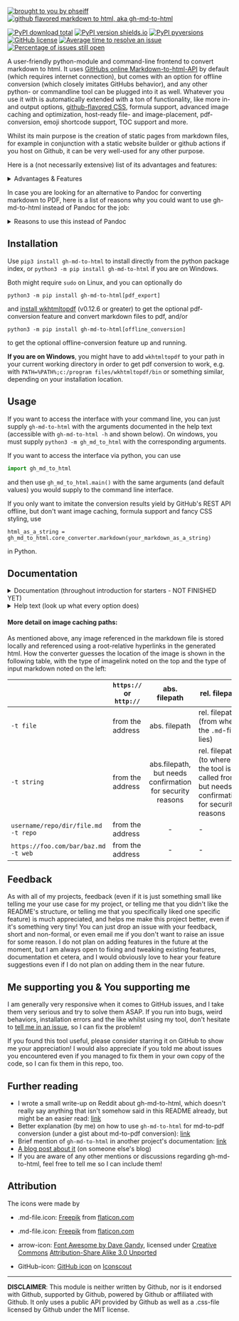 [![brought to you by phseiff](https://phseiff.com/images/brought-to-you-by-phseiff.svg)](https://github.com/phseiff)
[![github flavored markdown to html, aka gh-md-to-html](https://raw.githubusercontent.com/phseiff/github-flavored-markdown-to-html/master/docs/header.svg)](https://github.com/phseiff/github-flavored-markdown-to-html)

<!-- [![HitCount](http://hits.dwyl.com/phseiff/github-flavored-markdown-to-html.svg)](http://hits.dwyl.com/phseiff/github-flavored-markdown-to-html) -->
[![PyPI download total](https://img.shields.io/pypi/dm/gh-md-to-html.svg)](https://pypistats.org/packages/gh-md-to-html)
[![PyPI version shields.io](https://img.shields.io/pypi/v/gh-md-to-html.svg)](https://pypi.python.org/pypi/gh-md-to-html/)
[![PyPI pyversions](https://img.shields.io/pypi/pyversions/gh-md-to-html.svg)](https://pypi.python.org/pypi/gh-md-to-html/)
[![GitHub license](https://img.shields.io/github/license/phseiff/github-flavored-markdown-to-html.svg)](https://github.com/phseiff/github-flavored-markdown-to-html/blob/master/LICENSE.txt)
[![Average time to resolve an issue](http://isitmaintained.com/badge/resolution/phseiff/github-flavored-markdown-to-html.svg)](http://isitmaintained.com/project/phseiff/github-flavored-markdown-to-html)
[![Percentage of issues still open](http://isitmaintained.com/badge/open/phseiff/github-flavored-markdown-to-html.svg)](http://isitmaintained.com/project/phseiff/github-flavored-markdown-to-html)
<!-- ![Health measured by landscape.io](https://landscape.io/github/phseiff/github-flavored-markdown-to-html/master/landscape.png) -->

A user-friendly python-module and command-line frontend to convert markdown to html. It uses
[GitHubs online Markdown-to-html-API](https://docs.github.com/en/rest/reference/markdown) by default (which requires
internet connection), but comes with an option for offline conversion (which closely imitates GitHubs behavior), and any other python- or commandline tool can be plugged into it as well.
Whatever you use it with is automatically extended with a ton of functionality, like more in- and output options,
[github-flavored CSS](https://github.githubassets.com/assets/gist-embed-52b3348036dbd45f4ab76e44de42ebc4.css), formula
support, advanced image caching and optimization, host-ready file- and image-placement, pdf-conversion, emoji shortcode support, TOC support and more.

Whilst its main purpose is the creation of static pages from markdown files, for example in conjunction with a static
website builder or github actions if you host on Github, it can be very well-used for any other purpose.

Here is a (not necessarily extensive) list of its advantages and features:

<details><summary>Advantages & Features</summary>

<!--Advantages include<sup>(sorted by importance; skip the rest as soon as you're convinced!</sup>-->:

* Lets you specify the markdown to convert as a string, as a repository path, as a local
  file name or as a hyperlink.
* Pulls any images referenced in the markdown files from the web/ your local storage and
  places them in a directory relative to your specified website root, so the resulting file structure is host-ready for
  static sites. Multiple arguments allow the customization of the saving locations, but the images will always be
  referenced correctly in the resulting html files. This is especially useful since it reflects GitHub's behavior to serve cached copies of README-images instead of linking to them directly, reducing tracking and possibly downscaling overlarge images in the process.
* Creates all links as root-relative hyperlinks and lets you specify the root directory
  as well as the locations for css and images, but uses smart standard values for
  everything.
* Supports inline LaTeX-formulas (use `$`-formula-`$` to use them), which GitHub usually doesn't. gh-md-to-html uses
  [LaTeX](https://www.tug.org/texlive/) and [dvisvgm](https://dvisvgm.de/) if they are both installed (advantage: fast,
  requires no internet), and otherwise the [Codecogs EqnEditor](https://latex.codecogs.com/) (advantage: doesn't require
  you to install 3 GB of LaTeX libraries) to achieve this.
* Supports exporting to pdf with or without Github styling, using the
  [pdfkit](https://pypi.org/project/pdfkit/) python module (if it is installed).
* Tested and optimized to look good when using [DarkReader](https://github.com/darkreader/darkreader) (the
  .js-module as well as the browser extension). This is especially relevant considering that DarkReader doesn't usually
  shift the colors of svg images, and the formulas added by gh-md-to-html's formula support are embedded as inline svg.
  gh-md-to-html ensured that the formulas are the same color as the text, shifted in accordance with DarkReader's
  current/enabled colorscheme.
* Supports umlauts and other non-ascii-characters in plain text as well as in multiline code blocks, which the github
  REST api usually doesn't.
* Allows you to choose which tool or module to use at its core for the basic markdown to html conversion.
* Styles its output with github's README-css (can be turned off).
* Allows you to choose a width for the box surrounding the text; this can increase readability if you intend to host the
  markdown file stand-alone rather than embedded into a different html file (see
  [#25](https://github.com/phseiff/github-flavored-markdown-to-html/issues/25) and
  [Wikipedia](https://en.wikipedia.org/wiki/Line_length)).
* Comes with an optional support for the use of `[[_TOC_]]`, `{:toc}` and `[toc]` at the beginning of an otherwise empty
  line to create a table of content for the document, like GitLab-flavored markdown does, among others.
* Comes with an option to compress and downscale all images referenced in the markdown file (does not affect the
  original images) with a specified background color (default is white) for converting RGBA to RGB, and a specified
  compression rate (default is 90). Images with a specified width or height attribute in pixels get scaled down to that
  size to reduce loading time. This helps severely reduce the size of generated pages for markdown files with lots of
  images. There is also an option to save all images in multiple sizes and let the html viewer/browser pick the one
  fitting for the viewport size (using the img srcset attribute), thus making gh-md-to-html the only md-to-html
  converter with builtin srcset support for image load reduction.
* If two equal images from equal or different sources are referenced in the given markdown file, and both would be saved
  in the same resolution et cetera, both are pointed to the same copy in the generated html to minimize loading
  overhead.
* Comes with an option to closely imitate GitHub's markdown-to-html-conversion behavior offline!
* Emoji shortcode support.
* Probably even more than that - this list here is no longer maintained, refer to the documentation further down this README for all options.

</details>

In case you are looking for an alternative to Pandoc for converting markdown to PDF, here is a list of reasons why you could want to use gh-md-to-html instead of Pandoc for the job:

<details><summary>Reasons to use this instead of Pandoc</summary>

Whilst using pandoc to convert from markdown to pdf usually yields more beautiful results (pandoc uses LaTeX, after
all), gh-md-to-html has its own set of advantages when it comes to quickly converting complex files for a homework
assignment or other purposes where reliability weights more than beauty:

* pandoc converts .md to LaTeX and then renders it to pdf, which means that images embedded in the .md are shown where
  they fit best in the .pdf and not, as one would expect it from a .md-file, exactly where they were embedded.
* pandoc's pandoc-flavored markdown supports formulas; however, some specific rules apply regarding the amount of
  whitespace cornering the `$`-signs and what characters the formula may start with. These rules do not apply in some
  common markdown editors like MarkText, though, which leads to lots of frustration when formulas that worked in the
  editor don't work anymore when converting with pandoc (MarkText's own export-to-pdf-function sometimes fails on
  formula-heavy files without an error message, though, which makes it even less reliable). The worst part is that,
  whenever pandoc fails converting .md to .pdf because of this, it shows the line number of the error based on the
  intermediate .tex-file instead of the input .md-file, which makes it difficult to find the problem's root.
  As you might have guessed, gh-md-to-html couldn't care less about the amount of whitespace you start your formulas
  with, leaving this decision up to you.
* pandoc supports multiple markdown flavors. The sole formula-supporting one of these is pandoc-flavored markdown, which
  comes with some quite specific requirements regarding the amount of trailing whitespace before a sub-list in a nested
  list, and other requirements to create multi-line bullet point entries. These requirements are not fulfilled my many
  markdown-editors (such as MarkText) and not required by many other markdown flavors, causing pandoc to not render
  multiline bullet point entries and nestled lists correctly in many cases.
  gh-md-to-html, on the other hand, supports **both** nested lists like you would expect it, **and** formulas, releasing
  the burden of having to edit entire markdown files to make then work with pandoc's md-to-html-conversion from your
  shoulders.

To sum it up, pandoc's md-to-pdf-conversion acts quite unusual when it comes to images, nested lists, multiline bullet
point entries, or formulas, and gh-md-to-html does not.

</details>

## Installation

Use `pip3 install gh-md-to-html` to install directly from the python package index, or `python3 -m pip install gh-md-to-html` if
you are on Windows.

Both might require `sudo` on Linux, and you can optionally do

```
python3 -m pip install gh-md-to-html[pdf_export]
```

and [install wkhtmltopdf](https://wkhtmltopdf.org/downloads.html) (v0.12.6 or greater) to get the optional pdf-conversion feature and convert markdown files to pdf, and/or

```
python3 -m pip install gh-md-to-html[offline_conversion]
```

to get the optional offline-conversion feature up and running.

**If you are on Windows**, you might have to add `wkhtmltopdf` to your path in your current working directory in order to get pdf conversion to work, e.g. with `PATH=%PATH%;c:/program files/wkhtmltopdf/bin` or something similar, depending on your installation location.

## Usage

If you want to access the interface with your command line, you can just supply
`gh-md-to-html` with the arguments documented in the help text (accessible with
`gh-md-to-html -h` and shown below). On windows, you must supply `python3 -m gh_md_to_html` with the corresponding
arguments.

If you want to access the interface via python, you can use

```python
import gh_md_to_html
```

and then use `gh_md_to_html.main()` with the same arguments (and default values) you would
supply to the command line interface.

If you only want to imitate the conversion results yield by GitHub's REST API offline, but don't want image caching,
formula support and fancy CSS styling, use

```
html_as_a_string = gh_md_to_html.core_converter.markdown(your_markdown_as_a_string)
```

in Python.

<!--
If you call `gh-md-to-html foo.md` without any additional options, you will get a file called `foo.html` in the same directory as `foo.md`, with all the images referenced in `foo.md` in a folder called `images` and the required CSS in a folder called `github-markdown-css` (both linked by `foo.html` using absolute relative links).
-->

## Documentation

<details><summary>Documentation (throughout introduction for starters - NOT FINISHED YET)</summary>

<br>

* **Usage**: `gh-md-to-html <input_name> <optional_arguments>`

* **Default behavior**:<br>
  By default, gh-md-to-html takes a markdown file name as an argument, and saves the generated HTMl in a file of the same name, with `.html` instead of `.md`.<br>
  Some quirks:
  * The generated CSS is stored in `github-markdown-css/github-css.css` (add `-c` to make it inline instead).
  * All referenced images are cached, stored & referenced in `./images` (add `-i` to disable this).
  * All image & css links assume that you want to host the html file with your current directory as the root directory (add `-w` if you want to directly view it in a browser instead).
  * All `id`s and file-internal links are prefaced by `user-content-`, so you can embed the generated html in a bigger website without risking ID clashes.
  
* **Some common use cases**:<br>
  Through past issues, I realised that there are some very common use cases that most people seem to have for this module. Here are the most common ones, and which options and arguments to use for them:
  * **preview a GitHub README**: use `-i -w --math false --box-width 25cm`, though [grip](https://github.com/joeyespo/grip) might be more efficient for this purpose.
  * **preview a GitLab README**: see above, and add `--toc` to support GitLab's TOC syntax.
  * **as an alternative to pandoc-flavored markdown**: use `--math true --emoji-support 0 --dont-make-images-links true`.
  * **having everything in one file**: use `-i -c` to have everything in one file.

* **Converting markdown files from the web** with `--origin-type`:<br>
  You might want to not only convert a local markdown file, but also a file from a GitHub repository, a web-hosted one, or the contents of a string. Simply downloading these or storing them in a file is often not enough, since their location on the web also influences how the links to images they reference must be resolved. Luckily, gh-md-to-html has got your back!<br>
  There is a number of different arguments you can use to describe what kind of file the input you gave references:
  * `--origin-type file`: The default; takes a (relative or absolute) file path
  * `--origin-type repo`: Takes a pth to a markdown file in a github repository, in the format `<user_name>/<repo_name>/<branch-name>/<path_to_markdown>.md`.
  * `--origin-type web`: Takes the url of a web-hosted markdown file.
  * `--origin-type string`: Takes a string containing markdown.
  Some of these options you use influences how image links within the markdown file are resolved; a later section of this README outlines this in detail.

* **Fine-tuning what goes where**:<br>
  gh-md-to-html is written with the goal of generating a host-ready static website for you, with your current working directory as its root. Aside from using `-w` to disable this and allow you to view the generated file directly in a browser, there are a number of options that allow you to fine-tune what goes where, and most popularly, change the root of the website.
  There is no need to do so unless you want to for some reason, so don't bother reading this if you don't need to!
  * `--website-root`(or `-w`): Leaving this option empty, as discussed above, allows you to preview the generated html file directly in a browser (on most systems by double-clicking it) in case you don't want to host the generated html file, but you can also supply any directory that you want to use as the website's root to this. It defaults to your current working directory.
  * `--destination` (or `-d`): The path, relative to `--website-root`, in which the generated html file is stored. By default, the website root is used for this.
  * `--image-paths` (or `-i`): You can leave this empty to disable image caching, as described above (though this won't work in case you modified `--origin-type`), or supply a path relative to website-root to modify where images are stored. It defaults to `images`.<br>
    Image caching makes sure that two pixel-identical images are stored in the same file location, to minimize loading time for files with multiple identical images.
    The `image-paths`-directory isn't automatically emptied between multiple runs of gh-md-to-html for this reason, to ensure that this optimization can be used cross-file when converting multiple files in a bulk.
    <!-- You will have to manually empty it or wrap your own automization around gh-md-to-html to empty it between every run. -->
  * `--css-paths` (or `-c`): You can leave this empty to disable storing the CSS in an external CSS file (useful e.g. if you want to convert only one file), as described above, or supply a path relative to website-root to modify where the CSS file (called `github-css.css`) will be stored.
    The default is `github-markdown-css`.
  * `--output-name` (or `-n`): The file name under which to store the generated html file in the destination-directory.
    You can use `<name>` anywhere in this string, and it will automatically be replaced with the name of the markdown file, so, for example, `gh-md-to-html inp.md -n "<name>-conv.html"` will store the result in `ino-conv.html` (this doesn't work with `--origin-type string`, of course).<br>
    You can also use `-n print` in order to simply write the output to STDOUT (print it on the console) instead of saving it anywhere.
    The default value is `<name>.html`, so it adapts to your input file name.
  * `--output-pdf` (or `-p`): The file in which to store the generated pdf.
    You can use the `<name>`-syntax here as well. If the `-p`-option isn't used, no pdf will be generated (and you need to have followed the pdfkit & wkhtmltopdf installation instructions above to have this option work), but you can use `-p` without any arguments to have it use `<name>.pdf` as a sensitive file name default.

* **exporting as pdf**:<br>
  As mentioned above, you can export the generated HTML file as a pdf using the `--output-pdf`-option.
  Doing so requires you to have `wkhtmltopdf` installed (the Qt-patched version), to add it to the PATH (if you are on Windows), and to have `pdfkit` installed (e.g. via `pip3 install gh-md-to-html[offline_conversion]`), but all of these requirements are already outlined above in the [installation](#installation) section.<br>
  There are some things worth noting here, though. First of all, DO NOT use this option if you have valuable information in a file called `{yourpdfexportdestination}.html`, where `{yourpdfexportdestination}` is what you supplied to `-p`, since this file will be temporarily overwritten in the process; furthermore, do not use `-p` at all if you are supplying untrusted input to the `-x`-option.<br>
  There are also some options specifically tailored for use with `-p`; these are currently:
  * `--style-pdf` (or `-s`): Set this to `false` to disable styling the generated PDF file with GitHub's CSS. You might want to do this because the border that GitHub's CSS draws around the page can look counterintuitive in PDFs, though doing so can also negatively influence the appearance of other parts, so use this with a grain of salt.

* **changing which core markdown converter to use**:<br>
  gh-md-to-html doesn't actually do all that much heavy lifting itself when it comes to parsing markdown and converting it to PDF; instead, it wraps around a so-called "core converter" that does the basic conversion according to the markdown spec, and builds its own options, features, customizations and styling on top of that. By default, the GitHub markdown REST API is used for that, since it comes closest to what GitHub does with its READMEs, but you can also give gh-md-to-html any other basic markdown converter to work with.

  gh-md-to-html also comes with two build-in alternative core converters to use, that imitate GitHub's REST API as close as possible whilst adding their own personal touch to it.

  Option to decide the core converter:
  * `--core-converter` (or `-o`): You can use this option to choose from a number of pre-defined core converters (see below) in case you want to differ from the default one.
  
    You can also supply a bash command (on UNIX/Linux systems) to this, or a cmd.exe command on Windows, in which `{md}` stands as a placeholder for where the shell-escaped input markdown will be inserted by gh-md-to-html. For example,<br>
    `gh-md-to-html inp.md -o "pandoc -f markdown -t html <<< {md}"`<br>
    will use pandoc as its core converter.<br/>
    You can also do so using multiple commands, like<br>
    `gh-md-to-html -o "printf {md} >> temp.md; pandoc -f markdown -t html temp.md; rm temp.md"`,<br>
    as long as the result is printed to stdout.
  
    If you use the Python-interface to gh-md-to-html, you can also supply any function that converts a markdown string into a html string to this argument. 
  
  Pre-defined core converters that you can easily supply to `--core-converter` as strings:
  * `OFFLINE`: Imitates GitHub's markdown REST API, but offline using mistune. This requires the optional dependencies for "offline_conversion" to be satisfied, by using `pip3 install gh-md-to-html[offline_conversion]` or `pip3 install mistune>=2.0.0rc1`.
  * `OFFLINE+`: Behaves identical to OFFLINE, but it doesn't remove potentially harmful content like javascript and css like the GitHub REST API usually does. DO NOT USE THIS FEATURE unless you need a way to convert secure manually-checked markdown files without having all your inline js/styling stripped away!

* **support for inline-formulas**:<br>
  `gh-md-to-html` supports, by default, inline formulas (no matter which core converter, see above, you use).
  This means that you can write a LaTeX formula between two dollar signs on the same line, and it will be replaced with an SVG image displaying said formula. For example, <br>
  `$e = m \cdot c^2$`<br>
  will add Einstein's famous formula as a svg image, well-aligned with the rest of the text surrounding it, into your document.

  `gh-md-to-html` always tries to use your local LaTeX installation to do this conversion (advantage: fast and doesn't require internet).
  However, if [LaTeX](https://www.tug.org/texlive/) or [dvisvgm](https://dvisvgm.de/) are not installed or it can't find them, it uses [an online converter](https://latex.codecogs.com/) (advantage: doesn't require you to install 3 GB of LaTeX libraries) to achieve this.

  You can use the following options to modify this behavior:
  * `--math` (or `-m`): Set this to `false` to disable formula rendering.
  * `--suppress-online-fallbacks`: Set this to `true` to disable the online fallback for formula rendering, raising an error if its requirements aren't locally installed or can't be found for some reason.

* **image caching and image compression**:<br>
  As explained in-depth above, gh-md-to-html saves images so they can all be loaden from the same folder. This comes with the advantages of
  * potentially reducing tracking (in case the images where hosted on a 3rd-party website)
  * reducing the number of DNS lookups required to show your generated HTMl file (in case the images where hosted on different 3rd-party websites)
  * reducing the number of images to load (if one or multiple md files you intend to host or view as html files contain the same or pixel-identical images)
  
  In addition to these advantages, gh-md-to-html also allows you to set a level of image compression to use for these images. If you decide to do so, every image will be converted to JPEG (using a background color and quality settings of your liking), and images will be downscaled if the generated html states that they won't be needed at their full size anyways (you can make use of this e.g. by using `<img>`-tags directly in your document and supplying them with an explicit `width` or `height` value).

  gh-md-to-html is also the only markdown converter capable of making use of the html `srcset`-attribute, which allows the generated document to reference several differently scaled versions of the same image, of whom the browser will then load the smallest large-enough one on smaller screen sizes, leading to great load reductions e.g. on mobile.
  Enabling this feature can lead to further loading time reductions without sacrificing any visible image quality, which makes gh-md-to-html the best choice if you want to generate fast-loading websites from your image-heavy markdown files.

  The option to use for all of this is
  * `--compress-images`.<br>
    and it accepts a piece of JSON data with the following attributes:
    * `bg-color`: the color to use as a background color when converting RGBA-images to jpeg (an RGB-format).
      Defaults to "`white`" and accepts almost any HTML5 color-value ("`#FFFFFF`", "`#ffffff`", "`white`" and "`rgb(255, 255, 255)`" would've all been valid values).
    * `progressive`: Save images as progressive jpegs.
      Default is False.
    * `srcset`: Save differently scaled versions of the image and provide them to the image in its srcset attribute.
      Defaults to False.
      Takes an array of different widths or `True`, which serves as a shortcut for "`[500, 800, 1200, 1500, 1800, 2000]`".
    * `quality`: a value from 0 to 100 describing at which quality the images should be saved.
      Defaults to 90.
      If a specific size is specified for a specific image in the html, the image is always converted to the right size *before* reducing the quality.
    
    If this argument is left empty, no compression is used at all.
    If this argument is set to True, all default values are used.
    If it is set to json data and some values are omitted, the defaults ones are used for these.
  
    You can also pass a dict instead of a string containing JSON data if you are using this option in the Python frontend.
  
    Image compression won't work, for obvious reasons, if you use `-i` to disable image caching.

* **my personal choices**:<br>
  GitHub-flavored markdown and markdown in general makes some unpopular choices, and gh-md-to-html, imitating it, also makes a lot of these. If your goal isn't to be as close as possible to (github-flavored) markdown, and you want to utilize the full power that gh-md-to-html offers to the fullest, I recommend the following (very opinionated) list of settings and options. Note that some of these aren't safe when converting user-generated content, though.
  * `--math true`: This is already enabled by default, so not really a recommendation, but you'll most likely want to have LaTeX math support in your file.
  * `--core-converter OFFLINE+`: This converts the markdown files offline instead of using GitHub's REST API, and allows the use of unsafe things like inline code and every html you could wish for in your markdown file.
  * `--compress-images`: There are many ways to finetune this options, but it allows for some great optimizations on the cached images, including the use of the HTML  `srcset`-attribute, which no other markdown converter currently supports afaik.
  * `--box-width 25cm`: You'll most likely want to limit the width of the box in which the generated website's content is displayed [for reasons of readability](https://en.wikipedia.org/wiki/Line_length), unless you plan to embed the generated html into a bigger html file.
  * `--toc true`: This allows you to use `[[_TOC_]]` as a shortcut for a table of contents in the generated file.
  * `--dont-make-images-links true`: By default, GitHub wraps every image into a link to the image source, unless the image is already wrapped into a different link. This option disables this behavior for more control over your image's links.
  * `--emoji-support 2`: gh-md-to-html supports using emoji shortcodes, like `:joy:`, which are then replaced with emojis in the generated html file. `--emoji-support 2` takes this one level further this by allowing you to use your own custom emojis, so `:path/to/funny_image.png:` will add `funny_image.png` as an emoji-sized emoji into the text.
  * `--soft-wrap-in-code-boxes true`: By default, GitHub displays its multiline code boxes with a horizontal scrollbar if they are at a risk of overflowing. Use this option to have (imho more reasonable) soft-wrap in code boxes instead.

</details>

<details><summary>Help text (look up what every option does)</summary>
All arguments and how they work are documented in the help text of the program, which looks like the following.

Please note that the options are listed ordered by relevance, and all of them have sensible defaults, so don't feel overwhelmed by how many there are;
you can just read through them until you find what you where looking for, and safely ignore the rest.<br/>
Most of the options are meant to customize default behavior, so none of them are mandatory for most use cases.

```
usage: __main__.py [-h] [-t {file,repo,web,string}]
                   [-w WEBSITE_ROOT [WEBSITE_ROOT ...]]
                   [-d DESTINATION [DESTINATION ...]]
                   [-i [IMAGE_PATHS [IMAGE_PATHS ...]]]
                   [-c CSS_PATHS [CSS_PATHS ...]]
                   [-n OUTPUT_NAME [OUTPUT_NAME ...]]
                   [-p OUTPUT_PDF [OUTPUT_PDF ...]] [-s STYLE_PDF]
                   [-f FOOTER [FOOTER ...]] [-m MATH]
                   [-x EXTRA_CSS [EXTRA_CSS ...]]
                   [-o CORE_CONVERTER [CORE_CONVERTER ...]]
                   [-e COMPRESS_IMAGES [COMPRESS_IMAGES ...]]
                   [-b BOX_WIDTH [BOX_WIDTH ...]] [-a TOC]
                   MD-origin [MD-origin ...]

Convert markdown to HTML using the GitHub API and some additional tweaks with
python.

positional arguments:
  MD-origin             Where to find the markdown file that should be
                        converted to html

optional arguments:
  -h, --help            show this help message and exit
  -t {file,repo,web,string}, --origin-type {file,repo,web,string}
                        In what way the MD-origin-argument describes the origin
                        of the markdown file to use. Defaults to file. The
                        options mean: 
                        * file: takes a relative or absolute path to a file
                        * repo: takes a path to a markdown-file in a github
                        repository, such as <user_name>/<repo_name>/<branch-
                        name>/<path_to_markdown>.md 
                        * web: takes an url to a markdown file
                        * string: takes a string containing the files content
  -w WEBSITE_ROOT [WEBSITE_ROOT ...], --website-root WEBSITE_ROOT [WEBSITE_ROOT ...]
                        Only relevant if you are creating the html for a static
                        website which you manage using git or something similar.
                        --website-root is the directory from which you serve
                        your website (which is needed to correctly generate the
                        links within the generated html, such as the link
                        pointing to the css, since they are all root- relative),
                        and can be a relative as well as an absolute path.
                        Defaults to the directory you called this script from.
                        If you intent to view the html file on your laptop
                        instead of hosting it on a static site, website-root
                        should be a dot and destination not set. The reason the
                        generated html files use root-relative links to embed
                        images is that on many static websites,
                        https://foo/bar/index.html can be accessed via
                        https://foo/bar, in which case relative (non-root-
                        relative) links in index.html will be interpreted as
                        relative to foo instead of bar, which can cause images
                        not to load.
  -d DESTINATION [DESTINATION ...], --destination DESTINATION [DESTINATION ...]
                        Where to store the generated html. This path is relative
                        to --website-root. Defaults to "".
  -i [IMAGE_PATHS [IMAGE_PATHS ...]], --image-paths [IMAGE_PATHS [IMAGE_PATHS ...]]
                        Where to store the images needed or generated for the
                        html. This path is relative to website-root. Defaults to
                        the "images"-folder within the destination folder. Leave
                        this option empty to completely disable image
                        caching/downloading and leave all image links
                        unmodified.
  -c CSS_PATHS [CSS_PATHS ...], --css-paths CSS_PATHS [CSS_PATHS ...]
                        Where to store the css needed for the html (as a path
                        relative to the website root). Defaults to the
                        "<WEBSITE_ROOT>/github-markdown-css"-folder.
  -n OUTPUT_NAME [OUTPUT_NAME ...], --output-name OUTPUT_NAME [OUTPUT_NAME ...]
                        What the generated html file should be called like. Use
                        <name> within the value to refer to the name of the
                        markdown file that is being converted (if you don't use
                        "-t string"). You can use '-n print' to print the file
                        (if using the command line interface) or return it (if
                        using the python module), both without saving it.
                        Default is '<name>.html'.
  -p OUTPUT_PDF [OUTPUT_PDF ...], --output-pdf OUTPUT_PDF [OUTPUT_PDF ...]
                        If set, the file will also be saved as a pdf file in the
                        same directory as the html file, using pdfkit, a python
                        library which will also need to be installed for this to
                        work. You may use the <name> variable in this value like
                        you did in --output-name. Do not use this with the -c
                        option if the input of the -c option is not trusted;
                        execution of malicious code might be the consequence
                        otherwise!!
  -s STYLE_PDF, --style-pdf STYLE_PDF
                        If set to false, the generated pdf (only relevant if you
                        use --output-pdf) will not be styled using github's css.
  -f FOOTER [FOOTER ...], --footer FOOTER [FOOTER ...]
                        An optional piece of html which will be included as a
                        footer where the 'hosted with <3 by github'-footer in a
                        gist usually is. Defaults to None, meaning that the
                        section usually containing said footer will be omitted
                        altogether.
  -m MATH, --math MATH  If set to True, which is the default, LaTeX-formulas
                        using $formula$-notation will be rendered.
  -x EXTRA_CSS [EXTRA_CSS ...], --extra-css EXTRA_CSS [EXTRA_CSS ...]
                        A path to a file containing additional css to embed into
                        the final html, as an absolute path or relative to the
                        working directory. This file should contain css between
                        two <style>-tags, so it is actually a html file, and can
                        contain javascript as well. It's worth mentioning and
                        might be useful for your css/js that every element of
                        the generated html is a child element of an element with
                        id xxx, where xxx is "article-" plus the filename
                        (without extension) of: 
                        * output- name, if output-name is not "print" and not
                        the default value.
                        * the input markdown file, if output- name is "print",
                        and the input type is not string. * the file with the
                        extra-css otherwise. If none of these cases applies, no
                        id is given.
  -o CORE_CONVERTER [CORE_CONVERTER ...], --core-converter CORE_CONVERTER [CORE_CONVERTER ...]
                        The converter to use to convert the given markdown to
                        html, before additional modifications such as formula
                        support and image downloading are applied; this defaults
                        to using GitHub's REST API and can be 
                        * on Unix/ any system with a cmd: a command containing
                        the string "{md}", where "{md}" will be replaced with an
                        escaped version of the markdown file's content, and
                        which returns the finished html. Please note that
                        commands for Unix-system won't work on Windows systems,
                        and vice versa etc. 
                        * when using gh-md-to- html in python: A callable which
                        converts markdown to html, or a string as described
                        above. 
                        * OFFLINE as a value to indicate that gh-md-to-html
                        should imitate the output of their builtin
                        md-to-html-converter using mistune. This requires the
                        optional dependencies for "offline_conversion" to be
                        satisfied, by using `pip3 install
                        gh-md-to-html[offline_conversion]` or `pip3 install
                        mistune>=2.0.0rc1`. 
                        * OFFLINE+ behaves identical to OFFLINE, but it doesn't
                        remove potentially harmful content like javascript and
                        css like the GitHub REST API usually does. DO NOT USE
                        THIS FEATURE unless you need a way to convert secure
                        manually-checked markdown files without having all your
                        inline js stripped away!
  -e COMPRESS_IMAGES [COMPRESS_IMAGES ...], --compress-images COMPRESS_IMAGES [COMPRESS_IMAGES ...]
                        Reduces load time of the generated html by saving all
                        images referenced by the given markdown file as jpeg.
                        This argument takes a piece of json data containing the
                        following information; if it is not used, no compression
                        is done: 
                        * bg-color: the color to use as a background color when
                        converting RGBA-images to jpeg (an RGB-format). Defaults
                        to "white" and accepts almost any HTML5 color-value
                        ("#FFFFFF", "#ffffff", "white" and "rgb(255, 255, 255)"
                        would've all been valid values).
                        * progressive: Save images as progressive jpegs. Default
                        is False. 
                        * srcset: Save differently scaled versions of the image
                        and provide them to the image in its srcset attribute.
                        Defaults to False. Takes an array of different widths or
                        True, which serves as a shortcut for "[500, 800, 1200,
                        1500, 1800, 2000]".
                        * quality: a value from 0 to 100 describing at which
                        quality the images should be saved (this is done after
                        they are scaled down, if they are scaled down at all).
                        Defaults to 90. If a specific size is specified for a
                        specific image in the html, the image is always
                        converted to the right size. If this argument is left
                        empty, no compression is down at all. If this argument
                        is set to True, all default values are used. If it is
                        set to json data and values are omitted, the defaults
                        are also used. If a dict is passed instead of json data
                        (when using the tool as a python module), the dict is
                        used as the result of the json data.
  -b BOX_WIDTH [BOX_WIDTH ...], --box-width BOX_WIDTH [BOX_WIDTH ...]
                        The text of the rendered file is always displayed in a
                        box, like GitHub READMEs and issues are. By default,
                        this box fills the entire screen (max-width: 100%), but
                        you can use this option to reduce its max width to be
                        more readable when hosted stand-alone; the resulting box
                        is always centered. --box-width accepts the same
                        arguments the css max-width attribute accepts, e.g. 25cm
                        or 800px.
  -a TOC, --toc TOC     Enables the use of `[[_TOC_]]`, `{:toc}` and `[toc]`
                        at the beginning of an otherwise empty line to create a
                        table of content for the document. These syntax are
                        supported by different markdown flavors, the most
                        prominent probably being GitLab-flavored markdown
                        (supports `[[_TOC_]]`), and since GitLab displays its
                        READMEs quite similar to how GitHub does it, this option
                        was added to improve support for GitLab- flavored
                        markdown.


```

</details>

#### More detail on image caching paths:

As mentioned above, any image referenced in the markdown file is stored locally and
referenced using a root-relative hyperlinks in the generated html. How the converter
guesses the location of the image is shown in the following table, with the type of imagelink noted on the top and the type of input markdown noted on the left:

|                                     | `https://` or `http://` | abs. filepath                                             | rel. filepath                                                                                 | starting with `/` (e.g. `/imagedir/image.png`) | not starting with `/` (e.g. `imagedir/image.png`) |
| ----------------------------------- | ----------------------- |:---------------------------------------------------------:| --------------------------------------------------------------------------------------------- | ---------------------------------------------- | ------------------------------------------------- |
| `-t file`                           | from the address        | abs. filepath                                             | rel. filepath (from where the `.md`-file lies)                                                | -                                              | -                                                 |
| `-t string`                         | from the address        | abs.filepath, but needs confirmation for security reasons | rel. filepath (to where the tool is called from), but needs confirmation for security reasons | -                                              | -                                                 |
| `username/repo/dir/file.md -t repo` | from the address        | -                                                         | -                                                                                             | `username/repo/imagedir/image.png`             | `username/repo/dir/imagedir/image.png`            |
| `https://foo.com/bar/baz.md -t web` | from the address        | -                                                         | -                                                                                             | `https://foo.com/image.png`                    | `https://foo.com/bar/image.png`                   |

<!--

## Demonstration

I added the following demonstration, whose files where created from the root directory of this projects directory, which relates to the root directory of the site I am hosting them on:

| generated with:                                                                                                                                                                         | view:                                                                                   | demonstrates what:                                                                                                                        | notes:                                                                                                                                                                                                                                                   |
| ----------------------------------------------------------------------------------------------------------------------------------------------------------------------------------------| --------------------------------------------------------------------------------------- | ----------------------------------------------------------------------------------------------------------------------------------------- | -------------------------------------------------------------------------------------------------------------------------------------------------------------------------------------------------------------------------------------------------------- |
| gh-md-to-html github-flavored-markdown-to-html/README.md -d github-flavored-markdown-to-html/docs -c github-flavored-markdown-to-html/docs/css -f "test footer <3"                      | [here](https://phseiff.com/github-flavored-markdown-to-html/docs/README.html)           | html (+footer)                                                                                                                            |                                                                                                                                                                                                                                                          |
| gh-md-to-html github-flavored-markdown-to-html/README.md -n README-darkmode.html -d github-flavored-markdown-to-html/docs -c github-flavored-markdown-to-html/docs/css -r true          | [here](https://phseiff.com/github-flavored-markdown-to-html/docs/README-darkmode.html)  | html (without a footer) and that the html supports embedding the darkreader .js library without showing dark formulas on dark ground etc. | I injected the following into the html: <script type="text/javascript" src="https://phseiff.com/darkreader/darkreader.js"></script><script>DarkReader.setFetchMethod(window.fetch); DarkReader.auto({brightness: 100,contrast: 90, sepia: 10});</script> |
| gh-md-to-html github-flavored-markdown-to-html/README.md -d github-flavored-markdown-to-html/docs -n print -c github-flavored-markdown-to-html/docs/css -p README.pdf                   | [here](https://phseiff.com/github-flavored-markdown-to-html/docs/README.pdf)            | Converting to pdf.                                                                                                                        |                                                                                                                                                                                                                                                          |
| gh-md-to-html github-flavored-markdown-to-html/README.md -d github-flavored-markdown-to-html/docs -n print -c github-flavored-markdown-to-html/docs/css -p README-unstyled.pdf -s false | [here](https://phseiff.com/github-flavored-markdown-to-html/docs/README-unstyled.pdf)   | Converting to pdf without styling.                                                                                                        |                                                                                                                                                                                                                                                          |
| gh-md-to-html github-flavored-markdown-to-html/docs/math_test.md -d github-flavored-markdown-to-html/docs -c github-flavored-markdown-to-html/docs/css                                  | result [here](https://phseiff.com/github-flavored-markdown-to-html/docs/math_test.html) | Formula parsing (rendering is only marginally shown since it is done by a 3rd-party-service)                                              | Markdown source (for comparison) [here](https://phseiff.com/github-flavored-markdown-to-html/docs/math-test.md)                                                                                                                                          |

I also did the following demonstrations for automated image downloading, who where all successful (Note that they where run from the parent directory of my
repository and that instructions on how to run them can be found within the test files themselves. Also note that the test not only shows that images are stored
and embedded correctly, but also that images from different files using the same name stored within the same image directory don't overwrite each other.):

| input file:                                                                                    | output file:                                                                              | demonstrates:
| ---------------------------------------------------------------------------------------------- | ----------------------------------------------------------------------------------------- | --------------------------------------------------------------------------------------------------------------------------------- 
| [here](https://phseiff.com/github-flavored-markdown-to-html/docs/image_test_from_file.md)      | [here](https://phseiff.com/github-flavored-markdown-to-html/docs/image_test_from_file.html)    | loading markdown from a file, which contains images from the web as well as absolute and relative file paths.
| [here](https://phseiff.com/github-flavored-markdown-to-html/docs/image_test_from_string.md)    | [here](https://phseiff.com/github-flavored-markdown-to-html/docs/image_test_from_string.html)  | loading markdown from a string, which contains images from the web as well as absolute and relative file paths.
| [here](https://phseiff.com/github-flavored-markdown-to-html/docs/image_test_from_web.md)       | [here](https://phseiff.com/github-flavored-markdown-to-html/docs/image_test_from_web.html)     | loading markdown from an url, which contains images from the web as well as absolute and relative relative paths.
| [here](https://phseiff.com/github-flavored-markdown-to-html/docs/image_test_from_repo.md)      | [here](https://phseiff.com/github-flavored-markdown-to-html/docs/image_test_fromrepo.html)     | loading markdown from an repo, which contains images from the web as well as absolute and relative file paths (within the repo).

I also added a $formula$ here ($\sum_{i\ge e^2}^{7.3}\frac{4}{5}$) to demonstrate the formula rendering (which you won't see when viewing this README directly on github since, like I said, github usually doesn't support it.)

A directory listing of these example outputs- and inputs can be found
[here](https://phseiff.com/github-flavored-markdown-to-html/docs).

## Some Notes

In case you are not happy with the margin left and right of the text, you can manually adjust it  by modifying the margin-values hardcoded in prototype.html in this repository.
An other thing to note is that, even though gh-md-to-html supports multi line formulas, you may still use one (one!) dollar sign per line without it triggering a formula, since every
formula requires two of these. However, if you use two single dollar signs in two different columns of the same row off a table, your table will break. In the end, you are always better
off properly escaping dollar signs, even though we give you the freedom not to do so on one occasion per line!

When embedding images from disk (not via an url), you should ensure that the path you load the image from does not
contain whitespaces. Otherwise, the markdown code to embed the image will be shown like any other text within the
resulting html/pdf instead of being replaced with an image. I will eventually get to change this; if you want this to
be done ASAP, feel free to drop a comment under the corresponding issue, and I will get to work on it ASAP.

-->

## Feedback

As with all of my projects, feedback (even if it is just something small like telling me your use case for my project, or telling me that you didn't like the README's structure, or telling me that you specifically liked one specific feature) is much appreciated, and helps me make this project better, even if it's something very tiny!
You can just drop an issue with your feedback, short and non-formal, or even email me if you don't want to raise an issue for some reason.
I do not plan on adding features in the future at the moment, but I am always open to fixing and tweaking existing features, documentation et cetera, and I would obviously love to hear your feature suggestions even if I do not plan on adding them in the near future.

## Me supporting you & You supporting me

I am generally very responsive when it comes to GitHub issues, and I take them very serious and try to solve them ASAP.
If you run into bugs, weird behaviors, installation errors and the like whilst using my tool, don't hesitate to [tell me in an issue](https://github.com/phseiff/github-flavored-markdown-to-html/issues/new), so I can fix the problem!

If you found this tool useful, please consider starring it on GitHub to show me your appreciation!
I would also appreciate if you told me about issues you encountered even if you managed to fix them in your own copy of the code, so I can fix them in this repo, too.

<!--

## Known Usages

This tool is already used by

* [myself](https://github.com/phseiff) (for homework assignments in pdf-format four times a week, so you can rest assured that yes, the person
  maintaining it is also using it themselves)
* [my website](https://phseiff.com) (uses it in its website builder, as detailed in [this blog post of mine](https://phseiff.com/e/why-i-like-my-website/))
* feel free to tell me via an issue if you want to be included in this list!

-->

## Further reading

* I wrote a small write-up on Reddit about gh-md-to-html, which doesn't really say anything that isn't somehow said in this README already, but might be an easier read:
  [link](https://www.reddit.com/r/Markdown/comments/lyivyg/ghmdtohtml_convert_githubflavored_markdown_to/)
* Better explanation (by me) on how to use `gh-md-to-html` for md-to-pdf conversion (under a gist about md-to-pdf conversion):
  [link](https://gist.github.com/justincbagley/ec0a6334cc86e854715e459349ab1446#gistcomment-3706145)
* Brief mention of `gh-md-to-html` in another project's documentation:
  [link](https://github.com/bearwalker/GitAtom/blob/42d84449f62f3e0880af49e8b1f3dd8f159062c6/GitAtomDocs.md#markdown-to-html)
* [A blog post about it](https://dev.to/siddharth2016/how-to-convert-markdown-to-html-using-python-4p1b) (on someone else's blog)
* If you are aware of any other mentions or discussions regarding gh-md-to-html, feel free to tell me so I can include them!

## Attribution

The icons were made by

* .md-file.icon: [Freepik](https://www.flaticon.com/authors/freepik) from [flaticon.com](https://www.flaticon.com/)

* .md-file.icon: [Freepik](https://www.flaticon.com/authors/freepik) from [flaticon.com](https://www.flaticon.com/)

* arrow-icon: [Font Awesome by Dave Gandy](https://fortawesome.github.com/Font-Awesome), licensed under
  [Creative Commons](https://en.wikipedia.org/wiki/en:Creative_Commons)
  [Attribution-Share Alike 3.0 Unported](https://creativecommons.org/licenses/by-sa/3.0/deed.en)

* GitHub-icon: [GitHub icon](https://iconscout.com/icons/github) on [Iconscout](https://iconscout.com/)
----

**DISCLAIMER**: This module is neither written by Github, nor is it endorsed with Github,
supported by Github, powered by Github or affiliated with Github. It only uses a public
API provided by Github as well as a .css-file licensed by Github under the MIT license.
